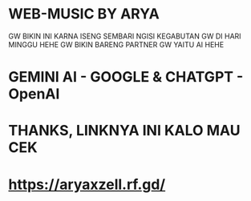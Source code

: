 # WEB-MUSIC BY ARYA
GW BIKIN INI KARNA ISENG SEMBARI NGISI
KEGABUTAN GW DI HARI MINGGU HEHE
GW BIKIN BARENG PARTNER GW YAITU AI HEHE
# GEMINI AI - GOOGLE & CHATGPT - OpenAI
# THANKS, LINKNYA INI KALO MAU CEK 
# https://aryaxzell.rf.gd/

